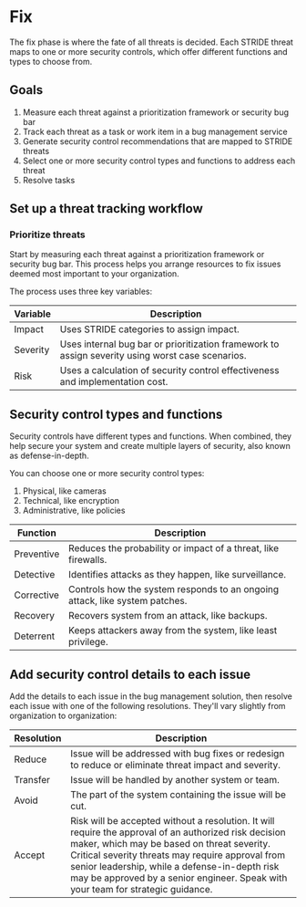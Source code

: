 # Fix

The fix phase is where the fate of all threats is decided. Each STRIDE threat maps to one or more security controls, which offer different functions and types to choose from.

## Goals

1. Measure each threat against a prioritization framework or security bug bar
2. Track each threat as a task or work item in a bug management service
3. Generate security control recommendations that are mapped to STRIDE threats
4. Select one or more security control types and functions to address each threat
5. Resolve tasks

## Set up a threat tracking workflow
### Prioritize threats

Start by measuring each threat against a prioritization framework or security bug bar. This process helps you arrange resources to fix issues deemed most important to your organization.

The process uses three key variables:

| **Variable** | **Description** |
| ------------ | --------------- |
| Impact | Uses STRIDE categories to assign impact. |
| Severity | Uses internal bug bar or prioritization framework to assign severity using worst case scenarios. |
| Risk	 | Uses a calculation of security control effectiveness and implementation cost. |

## Security control types and functions

Security controls have different types and functions. When combined, they help secure your system and create multiple layers of security, also known as defense-in-depth.

You can choose one or more security control types:

1. Physical, like cameras
2. Technical, like encryption
3. Administrative, like policies

| **Function** | **Description** |
| ------------ | --------------- |
| Preventive | Reduces the probability or impact of a threat, like firewalls. |
| Detective | Identifies attacks as they happen, like surveillance. |
| Corrective | Controls how the system responds to an ongoing attack, like system patches. |
| Recovery | Recovers system from an attack, like backups. |
| Deterrent | Keeps attackers away from the system, like least privilege. |

## Add security control details to each issue

Add the details to each issue in the bug management solution, then resolve each issue with one of the following resolutions. They'll vary slightly from organization to organization:

| **Resolution** | **Description** |
| ------------ | --------------- |
| Reduce | Issue will be addressed with bug fixes or redesign to reduce or eliminate threat impact and severity. |
| Transfer | Issue will be handled by another system or team. |
| Avoid | The part of the system containing the issue will be cut. |
| Accept | Risk will be accepted without a resolution. It will require the approval of an authorized risk decision maker, which may be based on threat severity. Critical severity threats may require approval from senior leadership, while a defense-in-depth risk may be approved by a senior engineer. Speak with your team for strategic guidance. |





